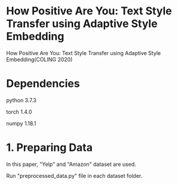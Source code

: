 # How Positive Are You: Text Style Transfer using Adaptive Style Embedding 
How Positive Are You: Text Style Transfer using Adaptive Style Embedding(COLING 2020)

# Dependencies 
python 3.7.3

torch 1.4.0

numpy 1.18.1


# 1. Preparing Data
In this paper, "Yelp" and "Amazon" dataset are used.

Run "preprocessed_data.py" file in each dataset folder.


